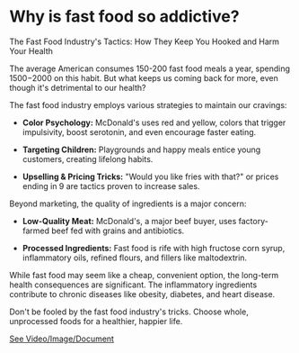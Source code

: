 # Why is fast food so addictive?

The Fast Food Industry's Tactics: How They Keep You Hooked and Harm Your Health

The average American consumes 150-200 fast food meals a year, spending $1500-$2000 on this habit. But what keeps us coming back for more, even though it's detrimental to our health?

The fast food industry employs various strategies to maintain our cravings:

- **Color Psychology:** McDonald's uses red and yellow, colors that trigger impulsivity, boost serotonin, and even encourage faster eating.

- **Targeting Children:** Playgrounds and happy meals entice young customers, creating lifelong habits.

- **Upselling & Pricing Tricks:** "Would you like fries with that?" or prices ending in 9 are tactics proven to increase sales.

Beyond marketing, the quality of ingredients is a major concern:

- **Low-Quality Meat:** McDonald's, a major beef buyer, uses factory-farmed beef fed with grains and antibiotics.

- **Processed Ingredients:** Fast food is rife with high fructose corn syrup, inflammatory oils, refined flours, and fillers like maltodextrin.

While fast food may seem like a cheap, convenient option, the long-term health consequences are significant. The inflammatory ingredients contribute to chronic diseases like obesity, diabetes, and heart disease.

Don't be fooled by the fast food industry's tricks. Choose whole, unprocessed foods for a healthier, happier life.

 [See Video/Image/Document](https://hls-player.drberg.com/asset?path=migrated-assets/youtube-videos-the-dark-side-of-the-fast-food-industry)